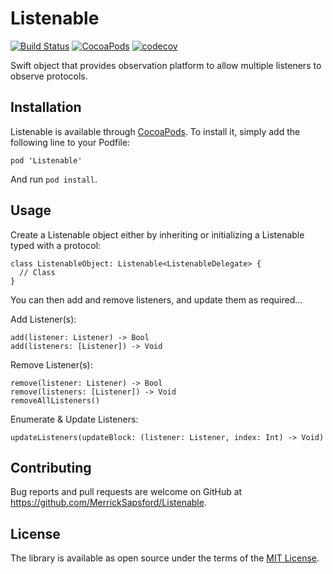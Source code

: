 # Listenable
[![Build Status](https://travis-ci.org/MerrickSapsford/MSSTabbedPageViewController.svg?branch=develop)](https://travis-ci.org/MerrickSapsford/MSSTabbedPageViewController)
[![CocoaPods](https://img.shields.io/cocoapods/v/MSSTabbedPageViewController.svg)]()
[![codecov](https://codecov.io/gh/MerrickSapsford/Listenable/branch/develop/graph/badge.svg)](https://codecov.io/gh/MerrickSapsford/Listenable)

Swift object that provides observation platform to allow multiple listeners to observe protocols.

## Installation
Listenable is available through [CocoaPods](http://cocoapods.org). To install it, simply add the following line to your Podfile:

    pod 'Listenable'

And run `pod install`.

## Usage
Create a Listenable object either by inheriting or initializing a Listenable typed with a protocol:

    class ListenableObject: Listenable<ListenableDelegate> {
      // Class
    }

You can then add and remove listeners, and update them as required...

Add Listener(s):

	add(listener: Listener) -> Bool
	add(listeners: [Listener]) -> Void

Remove Listener(s):

	remove(listener: Listener) -> Bool
	remove(listeners: [Listener]) -> Void
	removeAllListeners()

Enumerate & Update Listeners:

	updateListeners(updateBlock: (listener: Listener, index: Int) -> Void)

## Contributing
Bug reports and pull requests are welcome on GitHub at https://github.com/MerrickSapsford/Listenable.

## License

The library is available as open source under the terms of the [MIT License](http://opensource.org/licenses/MIT).
